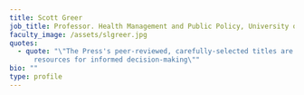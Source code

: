 ```yaml
---
title: Scott Greer
job_title: Professor. Health Management and Public Policy, University of Michigan
faculty_image: /assets/slgreer.jpg
quotes:
  - quote: "\"The Press's peer-reviewed, carefully-selected titles are essential
      resources for informed decision-making\""
bio: ""
type: profile
---
```

